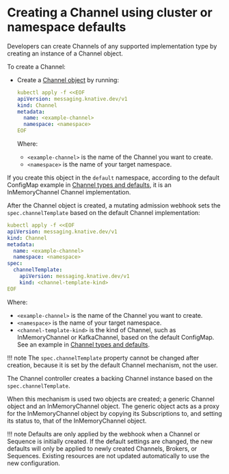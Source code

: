 # Creating a Channel using cluster or namespace defaults

Developers can create Channels of any supported implementation type by creating an instance of a
Channel object.

To create a Channel:

* Create a [Channel object](https://knative.dev/docs/reference/api/eventing/#messaging.knative.dev/v1.Channel) by running:

    ```yaml
    kubectl apply -f <<EOF
    apiVersion: messaging.knative.dev/v1
    kind: Channel
    metadata:
      name: <example-channel>
      namespace: <namespace>
    EOF
    ```
    Where:

    * `<example-channel>` is the name of the Channel you want to create.
    * `<namespace>` is the name of your target namespace.

If you create this object in the `default` namespace, according to the default ConfigMap
example in [Channel types and defaults](/eventing/channels/channel-types-defaults), it is an
InMemoryChannel Channel implementation.

<!-- TODO: Add tabs for kn etc-->

After the Channel object is created, a mutating admission webhook sets the `spec.channelTemplate`
based on the default Channel implementation:

```yaml
kubectl apply -f <<EOF
apiVersion: messaging.knative.dev/v1
kind: Channel
metadata:
  name: <example-channel>
  namespace: <namespace>
spec:
  channelTemplate:
    apiVersion: messaging.knative.dev/v1
    kind: <channel-template-kind>
EOF
```
Where:

* `<example-channel>` is the name of the Channel you want to create.
* `<namespace>` is the name of your target namespace.
* `<channel-template-kind>` is the kind of Channel, such as InMemoryChannel or KafkaChannel,
based on the default ConfigMap. See an example in [Channel types and defaults](/eventing/channels/channel-types-defaults).

!!! note
    The `spec.channelTemplate` property cannot be changed after creation, because it is
    set by the default Channel mechanism, not the user.


The Channel controller creates a backing Channel instance based on the `spec.channelTemplate`.

When this mechanism is used two objects are created; a generic Channel object and an
InMemoryChannel object. The generic object acts as a proxy for the InMemoryChannel object
by copying its Subscriptions to, and setting its status to, that of the InMemoryChannel
object.

!!! note
    Defaults are only applied by the webhook when a Channel or Sequence is initially created.
    If the default settings are changed, the new defaults will only be applied to newly created
    Channels, Brokers, or Sequences. Existing resources are not updated automatically to use the new
    configuration.
